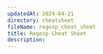 ```yaml
---
updatedAt: 2024-04-21
directory: cheatsheet
fileName: regexp_cheat_sheet
title: Regexp Cheat Sheet
description:
---
```

